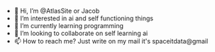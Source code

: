 - 👋 Hi, I’m @AtlasSite or Jacob
- 👀 I’m interested in ai and self functioning things
- 🌱 I’m currently learning programming
- 💞️ I’m looking to collaborate on self learning ai
- 📫 How to reach me? Just write on my mail it's spaceitdata@gmail
